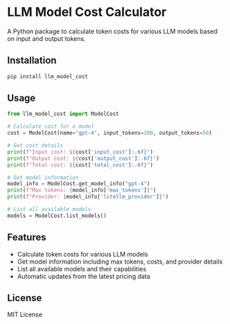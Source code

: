 # LLM Model Cost Calculator

A Python package to calculate token costs for various LLM models based on input and output tokens.

## Installation

```bash
pip install llm_model_cost
```

## Usage

```python
from llm_model_cost import ModelCost

# Calculate cost for a model
cost = ModelCost(name="gpt-4", input_tokens=100, output_tokens=50)

# Get cost details
print(f"Input cost: ${cost['input_cost']:.6f}")
print(f"Output cost: ${cost['output_cost']:.6f}")
print(f"Total cost: ${cost['total_cost']:.6f}")

# Get model information
model_info = ModelCost.get_model_info("gpt-4")
print(f"Max tokens: {model_info['max_tokens']}")
print(f"Provider: {model_info['litellm_provider']}")

# List all available models
models = ModelCost.list_models()
```

## Features

- Calculate token costs for various LLM models
- Get model information including max tokens, costs, and provider details
- List all available models and their capabilities
- Automatic updates from the latest pricing data

## License

MIT License 